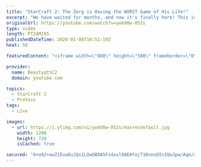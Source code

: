 ```yaml
---
title: "StarCraft 2: The Zerg is Having the WORST Game of His Life!"
excerpt: "We have waited for months, and now it's finally here! This is the VOID RAYS to GRANDMASTER series! With the new balance changes to speedy Void Rays in the latest patch, we can now begin the series right! At this point in the series, we are introducing other units into the composition to make the games"
originalUrl: https://youtube.com/watch?v=ywXd0w-852s
type: video
length: PT34M29S
publishedDateTime: 2020-01-06T10:52:19Z
heat: 50

featuredContent: "<iframe width=\"800\" height=\"500\" frameborder=\"0\" src=\"https://www.youtube.com/embed/ywXd0w-852s\" allow=\"accelerometer; autoplay; encrypted-media; gyroscope; picture-in-picture\" allowfullscreen></iframe>"

provider:
  name: BeastyqtSC2
  domain: youtube.com

topics:
  - StarCraft 2
  - Protoss
tags:
  - Live

images:
  - url: https://i.ytimg.com/vi/ywXd0w-852s/maxresdefault.jpg
    width: 1280
    height: 720
    isCached: true

secured: "6+a92+awZiEvw6uJQx1LOwOBDA5Fsdxsl98E0fojT10nnvDInIQwJpw/Aqe/Xm+CDAXVr/HI9WPQcwxhiZ5sndy0s6MuxxWRl3qd3SNMb0AwFY0h8YF1qKrZu11PcS+aY7+cKFVdIcqgJl6b53W8OKDra2pRMuy/KmheNKLFhpw7OzyTG2lkDv+E9C/0pN1cZuoBStNsXyjWNECThLV234Gq1rTkOXMUg3/WGaJl6gt4/b1M88CFpfel5ov+5YFdLuIJJJO3eQORNbjnlcXLLpM9Yb9BTwXr0Qf9v80eqbUfrr5gv4WO6N8CXqDowCp6Yye9XviGXK91ii6Gj8CKHNdL2/1j2Y4VzUC4A8xtgy6ii8IJ/qBYLD83zCozznAP56GlDl0n1eDTapPytPmss1A0+b2w+mioI8pkec+taIo=;fEaOfa+pOSYHcc6iHIAE/A=="
---
```


